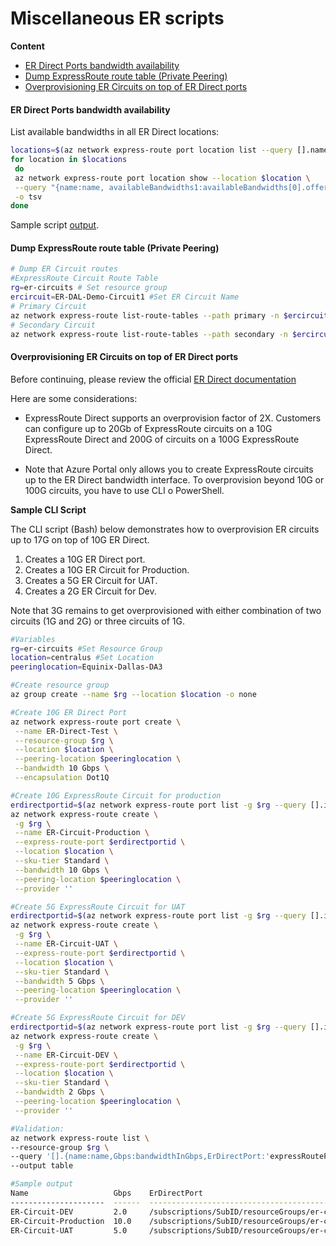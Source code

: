 # Miscellaneous ER scripts

**Content**

- [ER Direct Ports bandwidth availability](#er-direct-ports-bandwidth-availability)
- [Dump ExpressRoute route table (Private Peering)](#dump-expressroute-route-table-private-peering)
- [Overprovisioning ER Circuits on top of ER Direct ports](#overprovisioning-er-circuits-on-top-of-er-direct-ports)


#### ER Direct Ports bandwidth availability

 List available bandwidths in all ER Direct locations:

```Bash
locations=$(az network express-route port location list --query [].name --output tsv)
for location in $locations
 do
 az network express-route port location show --location $location \
 --query "{name:name, availableBandwidths1:availableBandwidths[0].offerName, availableBandwidths2:availableBandwidths[1].offerName}" \
 -o tsv
done
```

Sample script [output](https://raw.githubusercontent.com/dmauser/azure-expressroute/main/er-misc/files/er-direct-output.txt).

#### Dump ExpressRoute route table (Private Peering)

```Bash
# Dump ER Circuit routes
#ExpressRoute Circuit Route Table
rg=er-circuits # Set resource group
ercircuit=ER-DAL-Demo-Circuit1 #Set ER Circuit Name
# Primary Circuit
az network express-route list-route-tables --path primary -n $ercircuit -g $rg  --peering-name AzurePrivatePeering --query value -o table
# Secondary Circuit
az network express-route list-route-tables --path secondary -n $ercircuit -g $rg  --peering-name AzurePrivatePeering --query value -o table
```

#### Overprovisioning ER Circuits on top of ER Direct ports

Before continuing, please review the official [ER Direct documentation](https://aka.ms/erdirect)

Here are some considerations:
- ExpressRoute Direct supports an overprovision factor of 2X. Customers can configure up to 20Gb of ExpressRoute circuits on a 10G ExpressRoute Direct and 200G of circuits on a 100G ExpressRoute Direct.

- Note that Azure Portal only allows you to create ExpressRoute circuits up to the ER Direct bandwidth interface. To overprovision beyond 10G or 100G circuits, you have to use CLI o PowerShell.

**Sample CLI Script**

The CLI script (Bash) below demonstrates how to overprovision ER circuits up to 17G on top of 10G ER Direct.

  1. Creates a 10G ER Direct port.
  2. Creates a 10G ER Circuit for Production.
  3. Creates a 5G ER Circuit for UAT.
  4. Creates a 2G ER Circuit for Dev.

   Note that 3G remains to get overprovisioned with either combination of two circuits (1G and 2G) or three circuits of 1G.

```Bash
#Variables
rg=er-circuits #Set Resource Group
location=centralus #Set Location
peeringlocation=Equinix-Dallas-DA3

#Create resource group
az group create --name $rg --location $location -o none

#Create 10G ER Direct Port
az network express-route port create \
 --name ER-Direct-Test \
 --resource-group $rg \
 --location $location \
 --peering-location $peeringlocation \
 --bandwidth 10 Gbps \
 --encapsulation Dot1Q

#Create 10G ExpressRoute Circuit for production
erdirectportid=$(az network express-route port list -g $rg --query [].id -o tsv)
az network express-route create \
 -g $rg \
 --name ER-Circuit-Production \
 --express-route-port $erdirectportid \
 --location $location \
 --sku-tier Standard \
 --bandwidth 10 Gbps \
 --peering-location $peeringlocation \
 --provider ''

#Create 5G ExpressRoute Circuit for UAT
erdirectportid=$(az network express-route port list -g $rg --query [].id -o tsv)
az network express-route create \
 -g $rg \
 --name ER-Circuit-UAT \
 --express-route-port $erdirectportid \
 --location $location \
 --sku-tier Standard \
 --bandwidth 5 Gbps \
 --peering-location $peeringlocation \
 --provider ''

#Create 5G ExpressRoute Circuit for DEV
erdirectportid=$(az network express-route port list -g $rg --query [].id -o tsv)
az network express-route create \
 -g $rg \
 --name ER-Circuit-DEV \
 --express-route-port $erdirectportid \
 --location $location \
 --sku-tier Standard \
 --bandwidth 2 Gbps \
 --peering-location $peeringlocation \
 --provider ''

#Validation:
az network express-route list \
--resource-group $rg \
--query '[].{name:name,Gbps:bandwidthInGbps,ErDirectPort:'expressRoutePort.id'}' \
--output table

#Sample output
Name                   Gbps    ErDirectPort
---------------------  ------  -------------------------------------------------------------------------------------------------------------------------------------------
ER-Circuit-DEV         2.0     /subscriptions/SubID/resourceGroups/er-circuits/providers/Microsoft.Network/expressRoutePorts/ER-Direct-Test
ER-Circuit-Production  10.0    /subscriptions/SubID/resourceGroups/er-circuits/providers/Microsoft.Network/expressRoutePorts/ER-Direct-Test
ER-Circuit-UAT         5.0     /subscriptions/SubID/resourceGroups/er-circuits/providers/Microsoft.Network/expressRoutePorts/ER-Direct-Test
```
